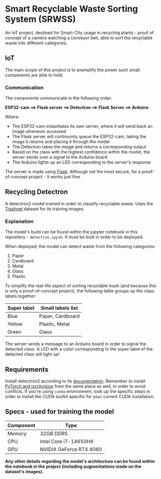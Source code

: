 # Smart Recyclable Waste Sorting System (SRWSS)

An IoT project, destined for Smart-City usage in recycling plants - proof of concept of a camera watching a conveyor belt, able to sort the recyclable waste into different categories.

## IoT

The main scope of this project is to exemplify the power such small components are able to hold.

### Communication

The components communicate in the following order:

**ESP32-cam ==> Flask server ==> Detectron ==> Flask Server ==> Arduino**

Where:

- The ESP32-cam instantiates its own server, where it will send back an image whenever accessed
- The Flask server will continuosly queue the ESP32-cam, taking the image it returns and placing it through the model
- The Detectron takes the image and returns a corresponding output
- Based on the class with the highest confidence within the model, the server sends over a signal to the Arduino board
- The Arduino lights up an LED corresponding to the server's response

The server is made using [Flask](https://flask.palletsprojects.com/en/stable/). Although not the most secure, for a proof-of-concept project - it works just fine.

## Recycling Detectron

A detectron2 model trained in order to classify recyclable waste. Uses the [Trashnet](https://github.com/garythung/trashnet) dataset for its training images.

### Explanation
The model's build can be found within the jupyter notebook in this repository - `detectron.ipynb`. It must be built in order to be deployed.

When deployed, the model can detect waste from the following categories:
1. Paper
2. Cardboard
3. Metal
4. Glass
5. Plastic

To simplify the real-life aspect of sorting recyclable trash (and because this is only a proof-of-concept project), the following table groups up the class labels together:

| Super label | Small labels list |
|-------------|-------------------|
| Blue        | Paper, Cardboard  |
| Yellow      | Plastic, Metal    |
| Green       | Glass             |

The server sends a message to an Arduino board in order to signal the detected class. A LED with a color corresponding to the super label of the detected class will light up!

## Requirements

Install detectron2 according to its [documentation](https://detectron2.readthedocs.io/en/latest/tutorials/install.html). Remember to install [PyTorch and torchvision](https://pytorch.org/) from the same place as well, in order to avoid conflicts.
If you're using `conda` environment, look up the specific steps in order to install the CUDA toolkit specific for your current CUDA installation.

## Specs - used for training the model

| Component | Type                    |
|-----------|-------------------------|
| Memory    | 32GB DDR5               |
| CPU       | Intel Core i7-14650HX   |
| GPU       | NVIDIA GeForce RTX 4060 |

**Any other details regarding the model's architecture can be found within the notebook in the project (including augmentations made on the dataset's images).**